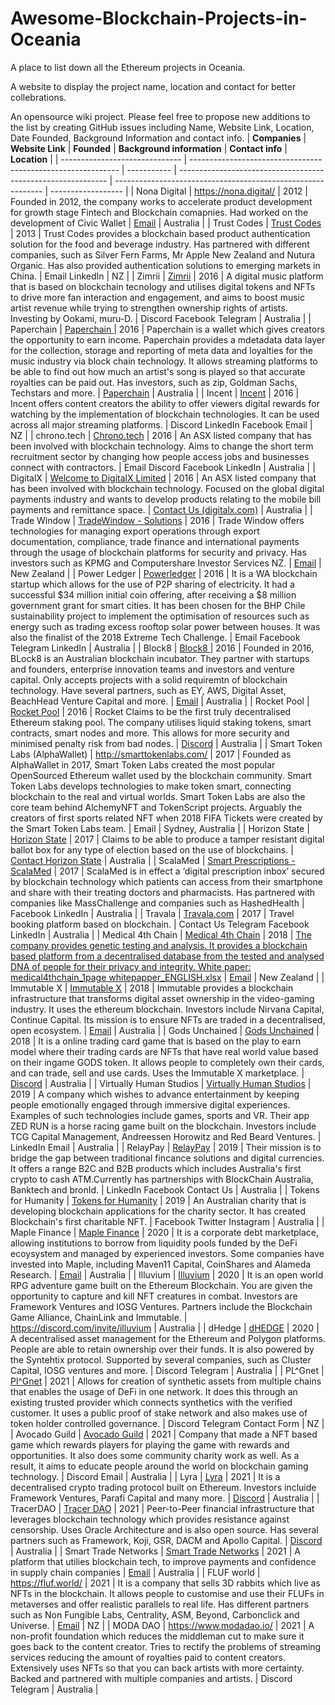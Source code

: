# Awesome-Blockchain-Projects-in-Oceania
A place to list down all the Ethereum projects in Oceania.

A website to display the project name, location and contact for better collebrations.

An opensource wiki project. Please feel free to propose new additions to the list by creating GitHub issues including Name, Website Link, Location, Date Founded, Background Information and contact info.
| **Companies**                  | **Website Link**                                             | **Founded** | **Background information**                                   | **Contact info**                                             | **Location**       |
| ------------------------------ | ------------------------------------------------------------ | ----------- | ------------------------------------------------------------ | ------------------------------------------------------------ | ------------------ |
| Nona Digital                   | https://nona.digital/                                        | 2012        | Founded in 2012, the company works to  accelerate product development for growth stage Fintech and Blockchain  comapnies. Had worked on the development of Civic Wallet | [Email](hello@nona.digital)                                  | Australia          |
| Trust Codes                    | [Trust   Codes](https://www.trust.codes/)                    | 2013        | Trust Codes provides a blockchain based product authentication solution for the food and beverage  industry. Has  partnered with different companies, such as Silver Fern Farms, Mr Apple New  Zealand and Nutura Organic. Has also provided authentication solutions to  emerging markets in China. | Email LinkedIn                                               | NZ                 |
| Zimrii                         | [Zimrii](https://zimrii.com/)                                | 2016        | A digital music platform  that is based on blockchain tecnology and utilises digital tokens and NFTs to  drive more fan interaction and engagement, and aims to boost music artist  revenue while trying to strengthen ownership rights of artists. Investing by  Ookami, muru-D. | Discord Facebook Telegram                                    | Australia          |
| Paperchain                     | [Paperchain ](https://paperchain.io/)                        | 2016        | Paperchain is a wallet which  gives creators the opportunity to earn income. Paperchain provides a  mdetadata data layer for the collection, storage and reporting of meta data  and loyalties for the music industry via block chain technology. It allows  streaming platforms to be able to find out how much an artist's song is  played so that accurate royalties can be paid out. Has investors, such as  zip, Goldman Sachs, Techstars and more. | [Paperchain](https://www.facebook.com/paperchainio/)         | Australia          |
| Incent                         | [Incent](https://incent.com/)                                | 2016        | Incent offers content creators  the ability to offer viewers digital rewards for watching by the  implementation of blockchain technologies. It can be used across all major  streaming platforms. | Discord LinkedIn Facebook Email                              | NZ                 |
| chrono.tech                    | [Chrono.tech](https://chrono.tech/)                          | 2016        | An ASX listed company that has  been involved with blockchain technology.  Aims to change the short term recruitment  sector by changing how people access jobs and businesses connect with  contractors. | Email Discord Facebook LinkedIn                              | Australia          |
| DigitalX                       | [Welcome   to DigitalX Limited](https://www.digitalx.com/)   | 2016        | An ASX listed company that has  been involved with blockchain technology. Focused on the global digital  payments industry and wants to develop products relating to the mobile bill  payments and remittance space. | [Contact   Us (digitalx.com)](https://www.digitalx.com/contact) | Australia          |
| Trade Window                   | [TradeWindow   - Solutions](https://tradewindow.io/solutions) | 2016        | Trade Window offers  technologies for managing export operations through export documentation,  compliance, trade finance and international payments through the usage of  blockchain platforms for security and privacy. Has investors such as KPMG and  Computershare Investor Services NZ. | [Email](support@tradewindow.io)                              | New Zealand        |
| Power Ledger                   | [Powerledger](https://www.powerledger.io/)                   | 2016        | It is a WA blockchain startup  which allows for the use of P2P sharing of electricity. It had a successful  $34 million initial coin offering, after receiving a $8 million government  grant for smart cities. It has been chosen for the BHP Chile sustainability  project to implement the optimisation of resources such as energy such as  trading excess rooftop solar power between houses. It was also the finalist  of the 2018 Extreme Tech Challenge. | Email Facebook Telegram LinkedIn                             | Australia          |
| Block8                         | [Block8 ](https://www.block8.com/)                           | 2016        | Founded in 2016, BLock8 is an  Australian blockchain incubator. They partner with startups and founders,  enterprise innovation teams and investors and venture capital. Only accepts projects with a solid requiremtn of blockchain technology. Have several  partners, such as EY, AWS, Digital Asset, BeachHead Venture Capital and more. | [Email](sales@block8.com)                                    | Australia          |
| Rocket Pool                    | [Rocket   Pool](https://rocketpool.net/)                     | 2016        | Rocket Claims to be the  first truly decentralised Ethereum staking pool. The company utilises liquid  staking tokens, smart contracts, smart nodes and more. This allows for more  security and minimised penalty risk from bad nodes. | [Discord](https://discord.gg/rocketpool)                     | Australia          |
| Smart Token Labs (AlphaWallet) | http://smarttokenlabs.com/                                   | 2017        | Founded  as AlphaWallet in 2017, Smart Token Labs created the most popular OpenSourced  Ethereum wallet used by the blockchain community. Smart Token Labs develops  technologies to make token smart, connecting blockchain to the real and  virtual worlds. Smart Token Labs are also the core team behind AlchemyNFT and  TokenScript projects. Arguably the creators of first sports related NFT when 2018 FIFA Tickets were created by the Smart Token Labs team. | Email                                                        | Sydney,  Australia |
| Horizon State                  | [Horizon   State](https://horizonstate.com/)                 | 2017        | Claims to be able to produce a  tamper resistant digital ballot box for any type of election based on the use  of blockchains. | [Contact Horizon State](https://horizonstate.com/contact-horizon-state/) | Australia          |
| ScalaMed                       | [Smart   Prescriptions - ScalaMed](https://scalamed.com/)    | 2017        | ScalaMed is in effect a  ‘digital prescription inbox’ secured by blockchain technology which patients  can access from their smartphone and share with their treating doctors and  pharmacists. Has partnered with companies like MassChallenge and companies  such as HashedHealth | Facebook LinkedIn                                            | Australia          |
| Travala                        | [Travala.com](https://www.travala.com/)                      | 2017        | Travel booking platform based  on blockchain.                | Contact Us Telegram Facebook LinkedIn                        | Australia          |
| Medical 4th Chain              | [Medical   4th Chain](https://www.medical4th.io/)            | 2018        | [The   company provides genetic testing and analysis. It provides a blockchain based   platform from a decentralised database from the tested and analysed DNA of   people for their privacy and integrity. White paper: medical4thchain_1page   whitepapper_ENGLISH.xlsx](https://www.medical4th.io/download/1page_whitepapper_EN.pdf?v=2.1.1) | [Email](mailto:help@medical4th.io)                           | New Zealand        |
| Immutable X                    | [Immutable   X](https://www.immutable.com/)                  | 2018        | Immutable provides a  blockchain infrastructure that transforms digital asset ownership in the  video-gaming industry. It uses the ethereum blockchain. Investors include  Nirvana Capital, Continue Capital. Its mission is to ensure NFTs are traded  in a decentralised, open ecosystem. | [Email](hello@immutable.com)                                 | Australia          |
| Gods Unchained                 | [Gods   Unchained](https://godsunchained.com/)               | 2018        | It is a online trading card  game that is based on the play to earn model where their trading cards are  NFTs that have real world value based on their ingame GODS token. It allows  people to completely own their cards, and can trade, sell and use cards. Uses  the Immutable X marketplace. | [Discord](https://discord.com/invite/godsunchained)          | Australia          |
| Virtually Human Studios        | [Virtually   Human Studios](https://www.vhslab.com/)         | 2019        | A company which wishes to  advance entertainment by keeping people emotionally engaged through immersive  digital experiences. Examples of such technologies include games, sports and  VR. Their app ZED RUN is a horse racing game built on the blockchain. Investors  include TCG Capital Management, Andreessen Horowitz and Red Beard Ventures. | LinkedIn Email                                               | Australia          |
| RelayPay                       | [RelayPay](https://relaypay.io/)                             | 2019        | Their mission is to bridge the  gap between traditional fincance solutions and digital currencies. It offers  a range B2C and B2B products which includes Australia's first crypto to cash  ATM.Currently has partnerships with BlockChain Australia, Banktech and  bronId. | LinkedIn Facebook Contact  Us                                | Australia          |
| Tokens for Humanity            | [Tokens   for Humanity](https://tokensforhumanity.org.au/)   | 2019        | An Australian charity that is  developing blockchain applications for the charity sector. It has created  Blockchain's first charitable NFT. | Facebook Twitter Instagram                                   | Australia          |
| Maple Finance                  | [Maple   Finance](https://www.maple.finance/)                | 2020        | It is a corporate debt  marketplace, allowing institutions to borrow from liquidity pools funded by  the DeFi ecoysystem and managed by experienced investors. Some companies have  invested into Maple, including Maven11 Capital, CoinShares and Alameda Research. | [Email](Contact@Maple.finance)                               | Australia          |
| Illuvium                       | [Illuvium](https://www.illuvium.io/)                         | 2020        | It is an open world RPG  adventure game built on the Ethereum Blockchain. You are given the  opportunity to capture and kill NFT creatures in combat. Investors are  Framework Ventures and IOSG Ventures. Partners include the Blockchain Game  Alliance, ChainLink and Immutable. | https://discord.com/invite/illuvium                          | Australia          |
| dHedge                         | [dHEDGE](https://www.dhedge.org/)                            | 2020        | A decentralised asset  management for the Ethereum and Polygon platforms. People are able to retain  ownership over their funds. It is also powered by the Syntehtix protocol.  Supported by several companies, such as Cluster Capital, IOSG ventures and  more. | Discord Telegram                                             | Australia          |
| PL^Gnet                        | [Pl^Gnet](https://www.plugblockchain.com/)                   | 2021        | Allows for creation of  synthetic assets from multiple chains that enables the usage of DeFi in one  network. It does this through an existing trusted provider which connects  synthetics with the verified customer. It uses a public proof of stake  network and also makes use of token holder controlled governance. | Discord Telegram Contact  Form                               | NZ                 |
| Avocado Guild                  | [Avocado   Guild](https://avocadoguild.com/)                 | 2021        | Company that made a NFT based  game which rewards players for playing the game with rewards and  opportunities. It also does some community charity work as well. As a result,  it aims to educate people around the world on blockchain gaming technology. | Discord Email                                                | Australia          |
| Lyra                           | [Lyra](https://www.lyra.finance/)                            | 2021        | It is a decentralised crypto  trading protocol built on Ethereum. Investors incluide Framework Ventures,  Parafi Capital and many more. | [Discord](https://discord.com/invite/P49mj6UbmC)             | Australia          |
| TracerDAO                      | [Tracer   DAO](https://tracer.finance/)                      | 2021        | Peer-to-Peer financial  infrastructure that leverages blockchain technology which provides resistance  against censorship. Uses Oracle Architecture and is also open source. Has  several partners such as Framework, Koji, GSR, DACM and Apollo Capital. | [Discord](https://discord.gg/kvJEwfvyrW)                     | Australia          |
| Smart Trade Networks           | [Smart   Trade Networks](https://www.smarttradenetworks.com/) | 2021        | A platform that utilies  blockchain tech, to improve payments and confidence in supply chain  companies | [Email](mailto:admin@smarttradenetworks.com)                 | Australia          |
| FLUF world                     | https://fluf.world/                                          | 2021        | It is a company that sells 3D  rabbits which live as NFTs in the blockchain. It allows people to customise  and use their FLUFs in metaverses and offer realistic parallels to real life.  Has different partners such as Non Fungible Labs, Centrality, ASM, Beyond,  Carbonclick and Universe. | [Email](fluf@nonfungiblelabs.xyz)                            | NZ                 |
| MODA DAO                       | https://www.modadao.io/                                      | 2021        | A non-profit foundation which  reduces the middleman cut to make sure it goes back to the content creator.  Tries to rectify the problems of streaming services reducing the amount of  royalties paid to content creators. Extensively uses NFTs so that you can  back artists with more certainty. Backed and partnered with multiple  companies and artists. | Discord Telegram                                             | Australia          |
